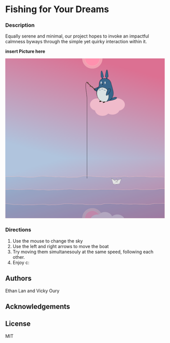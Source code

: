 # Fishing for Your Dreams

### Description
Equally serene and minimal, our project hopes to invoke an impactful calmness byways through the simple yet quirky interaction within it. 

**insert Picture here**

![](screen.png)

### Directions

1. Use the mouse to change the sky
2. Use the left and right arrows to move the boat
3. Try moving them simultanesouly at the same       speed, following each other. 
4. Enjoy c:


## Authors
Ethan Lan and Vicky Oury

## Acknowledgements



## License

MIT
